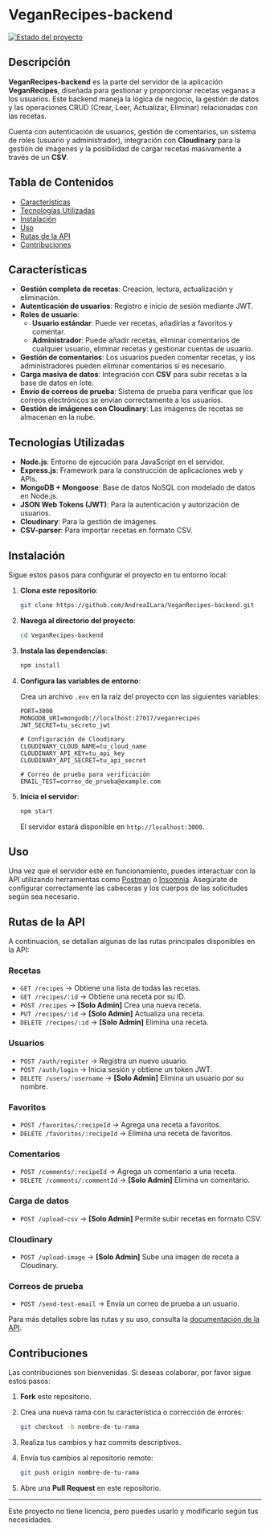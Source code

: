 # VeganRecipes-backend

[![Estado del proyecto](https://img.shields.io/badge/estado-completado-green.svg)](https://github.com/AndreaILara/VeganRecipes-backend)

## Descripción

**VeganRecipes-backend** es la parte del servidor de la aplicación **VeganRecipes**, diseñada para gestionar y proporcionar recetas veganas a los usuarios. Este backend maneja la lógica de negocio, la gestión de datos y las operaciones CRUD (Crear, Leer, Actualizar, Eliminar) relacionadas con las recetas. 

Cuenta con autenticación de usuarios, gestión de comentarios, un sistema de roles (usuario y administrador), integración con **Cloudinary** para la gestión de imágenes y la posibilidad de cargar recetas masivamente a través de un **CSV**.

## Tabla de Contenidos

- [Características](#características)
- [Tecnologías Utilizadas](#tecnologías-utilizadas)
- [Instalación](#instalación)
- [Uso](#uso)
- [Rutas de la API](#rutas-de-la-api)
- [Contribuciones](#contribuciones)

## Características

- **Gestión completa de recetas**: Creación, lectura, actualización y eliminación.
- **Autenticación de usuarios**: Registro e inicio de sesión mediante JWT.
- **Roles de usuario**: 
  - **Usuario estándar**: Puede ver recetas, añadirlas a favoritos y comentar.
  - **Administrador**: Puede añadir recetas, eliminar comentarios de cualquier usuario, eliminar recetas y gestionar cuentas de usuario.
- **Gestión de comentarios**: Los usuarios pueden comentar recetas, y los administradores pueden eliminar comentarios si es necesario.
- **Carga masiva de datos**: Integración con **CSV** para subir recetas a la base de datos en lote.
- **Envío de correos de prueba**: Sistema de prueba para verificar que los correos electrónicos se envían correctamente a los usuarios.
- **Gestión de imágenes con Cloudinary**: Las imágenes de recetas se almacenan en la nube.

## Tecnologías Utilizadas

- **Node.js**: Entorno de ejecución para JavaScript en el servidor.
- **Express.js**: Framework para la construcción de aplicaciones web y APIs.
- **MongoDB + Mongoose**: Base de datos NoSQL con modelado de datos en Node.js.
- **JSON Web Tokens (JWT)**: Para la autenticación y autorización de usuarios.
- **Cloudinary**: Para la gestión de imágenes.
- **CSV-parser**: Para importar recetas en formato CSV.

## Instalación

Sigue estos pasos para configurar el proyecto en tu entorno local:

1. **Clona este repositorio**:

   ```bash
   git clone https://github.com/AndreaILara/VeganRecipes-backend.git
   ```

2. **Navega al directorio del proyecto**:

   ```bash
   cd VeganRecipes-backend
   ```

3. **Instala las dependencias**:

   ```bash
   npm install
   ```

4. **Configura las variables de entorno**:

   Crea un archivo `.env` en la raíz del proyecto con las siguientes variables:

   ```env
   PORT=3000
   MONGODB_URI=mongodb://localhost:27017/veganrecipes
   JWT_SECRET=tu_secreto_jwt

   # Configuración de Cloudinary
   CLOUDINARY_CLOUD_NAME=tu_cloud_name
   CLOUDINARY_API_KEY=tu_api_key
   CLOUDINARY_API_SECRET=tu_api_secret

   # Correo de prueba para verificación
   EMAIL_TEST=correo_de_prueba@example.com
   ```

5. **Inicia el servidor**:

   ```bash
   npm start
   ```

   El servidor estará disponible en `http://localhost:3000`.

## Uso

Una vez que el servidor esté en funcionamiento, puedes interactuar con la API utilizando herramientas como [Postman](https://www.postman.com/) o [Insomnia](https://insomnia.rest/). Asegúrate de configurar correctamente las cabeceras y los cuerpos de las solicitudes según sea necesario.

## Rutas de la API

A continuación, se detallan algunas de las rutas principales disponibles en la API:

### **Recetas**
- `GET /recipes` → Obtiene una lista de todas las recetas.
- `GET /recipes/:id` → Obtiene una receta por su ID.
- `POST /recipes` → **[Solo Admin]** Crea una nueva receta.
- `PUT /recipes/:id` → **[Solo Admin]** Actualiza una receta.
- `DELETE /recipes/:id` → **[Solo Admin]** Elimina una receta.

### **Usuarios**
- `POST /auth/register` → Registra un nuevo usuario.
- `POST /auth/login` → Inicia sesión y obtiene un token JWT.
- `DELETE /users/:username` → **[Solo Admin]** Elimina un usuario por su nombre.

### **Favoritos**
- `POST /favorites/:recipeId` → Agrega una receta a favoritos.
- `DELETE /favorites/:recipeId` → Elimina una receta de favoritos.

### **Comentarios**
- `POST /comments/:recipeId` → Agrega un comentario a una receta.
- `DELETE /comments/:commentId` → **[Solo Admin]** Elimina un comentario.

### **Carga de datos**
- `POST /upload-csv` → **[Solo Admin]** Permite subir recetas en formato CSV.

### **Cloudinary**
- `POST /upload-image` → **[Solo Admin]** Sube una imagen de receta a Cloudinary.

### **Correos de prueba**
- `POST /send-test-email` → Envía un correo de prueba a un usuario.

Para más detalles sobre las rutas y su uso, consulta la [documentación de la API](https://github.com/AndreaILara/VeganRecipes-backend/wiki/API-Documentation).

## Contribuciones

Las contribuciones son bienvenidas. Si deseas colaborar, por favor sigue estos pasos:

1. **Fork** este repositorio.
2. Crea una nueva rama con tu característica o corrección de errores:

   ```bash
   git checkout -b nombre-de-tu-rama
   ```

3. Realiza tus cambios y haz commits descriptivos.
4. Envía tus cambios al repositorio remoto:

   ```bash
   git push origin nombre-de-tu-rama
   ```

5. Abre una **Pull Request** en este repositorio.

---
Este proyecto no tiene licencia, pero puedes usarlo y modificarlo según tus necesidades.







